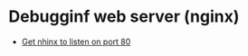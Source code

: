 # Debugginf web server (nginx)

- [Get nhinx to listen on port 80](https://www.digitalocean.com/community/questions/needing-help-to-get-nginx-to-listen-on-port-80)
